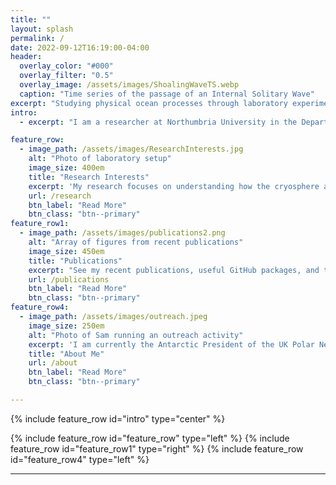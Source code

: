 ```yaml
---
title: ""
layout: splash
permalink: /
date: 2022-09-12T16:19:00-04:00
header:
  overlay_color: "#000"
  overlay_filter: "0.5"
  overlay_image: /assets/images/ShoalingWaveTS.webp
  caption: "Time series of the passage of an Internal Solitary Wave"
excerpt: "Studying physical ocean processes through laboratory experiments and lab-scale simulations."
intro: 
  - excerpt: "I am a researcher at Northumbria University in the Department of Geography and Environmental Sciences. I have an interest in understanding the physical processes in the ocean, and how they interact with different elements of the earth system. In particular, I research the processes surrounding the ice in the polar oceans, investigating the interactions between ice shelves ice and buoyant meltwater plumes in the laboratory (and laboratory scale numerical modelling)."

feature_row:
  - image_path: /assets/images/ResearchInterests.jpg
    alt: "Photo of laboratory setup"
    image_size: 400em
    title: "Research Interests"
    excerpt: 'My research focuses on understanding how the cryosphere and oceans interact in a variety of scales. Currently my focus is on understanding ice shelf ocean interactions by conducting experiments in a laboratory setting. My PhD Project, "Experimental and Numerical Simulations of Boundary Effects on Internal Solitary Waves” employed a process-based approach. This project investigates how oceanic internal solitary waves (which are waves travel along density interfaces within the water column, and act in a “solitary” manner) interacts with sea ice. This was primarily a laboratory based study, utilising a 7m long flume tank in our laboratory, complelemeted  with numerical simulations. Within all of these studies, diapycnal mixing of fluids is an important process to understand, and I have worked on tools to better understand this.'
    url: /research
    btn_label: "Read More"
    btn_class: "btn--primary"
feature_row1:
  - image_path: /assets/images/publications2.png
    alt: "Array of figures from recent publications"
    image_size: 450em
    title: "Publications"
    excerpt: "See my recent publications, useful GitHub packages, and talks"
    url: /publications
    btn_label: "Read More"
    btn_class: "btn--primary"
feature_row4:
  - image_path: /assets/images/outreach.jpeg
    image_size: 250em
    alt: "Photo of Sam running an outreach activity"
    excerpt: 'I am currently the Antarctic President of the UK Polar Network ([UKPN](https://polarnetwork.org/)), organising training, networking, education and outreach opportunities to support the next generation of early career polar researchers. I have outreach experience delivering sessions and organising larger projects as part of the ONE Planet Outreach project. In my spare time, I am a keen trombone player, playing with a local 2nd section brass band, Felling Band, and acting as charity trustee of the [UniBrass Foundation](https://www.unibrass.co.uk) to support university level brass banding.'
    title: "About Me"
    url: /about
    btn_label: "Read More"
    btn_class: "btn--primary"

---
```


{% include feature_row id="intro" type="center" %}

{% include feature_row id="feature_row" type="left" %}
{% include feature_row id="feature_row1" type="right" %}
{% include feature_row id="feature_row4" type="left" %}

---

